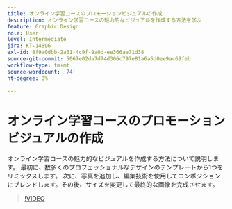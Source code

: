 ```yaml
---
title: オンライン学習コースのプロモーションビジュアルの作成
description: オンライン学習コースの魅力的なビジュアルを作成する方法を学ぶ
feature: Graphic Design
role: User
level: Intermediate
jira: KT-14896
exl-id: 8f9a0dbb-2a61-4c9f-9a0d-ee366ae71d38
source-git-commit: 5067e02da7d74d366c797e81a6a5d0ee9ac69feb
workflow-type: tm+mt
source-wordcount: '74'
ht-degree: 0%

---
```


# オンライン学習コースのプロモーションビジュアルの作成

オンライン学習コースの魅力的なビジュアルを作成する方法について説明します。 最初に、数多くのプロフェッショナルなデザインのテンプレートから1つをリミックスします。 次に、写真を追加し、編集技術を使用してコンポジションにブレンドします。その後、サイズを変更して最終的な画像を完成させます。

>[!VIDEO](https://video.tv.adobe.com/v/3427122?quality=12&learn=on&hidetitle=true)
